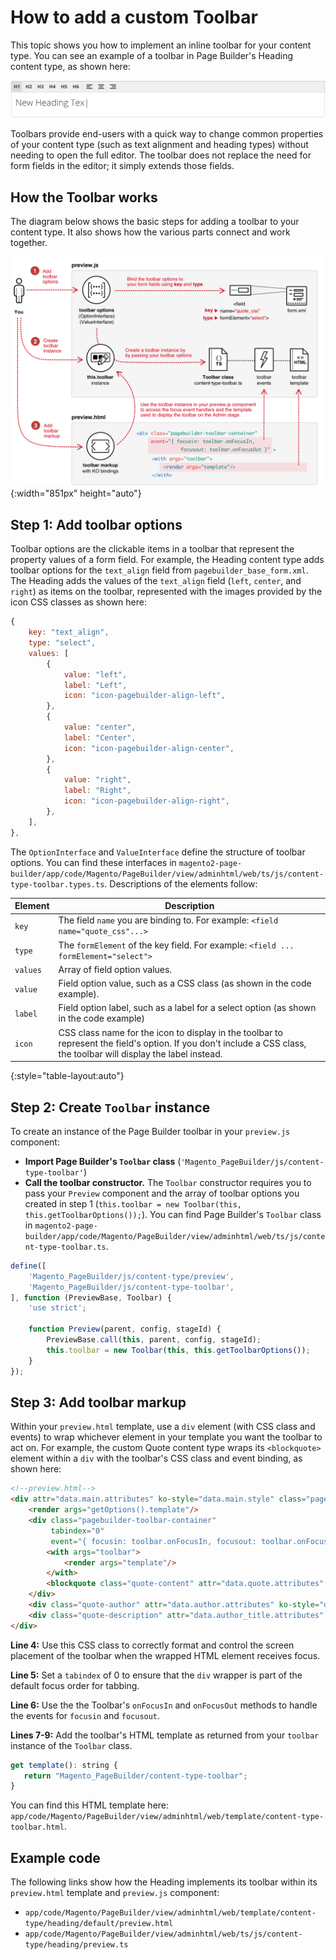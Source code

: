 # How to add a custom Toolbar

This topic shows you how to implement an inline toolbar for your content type. You can see an example of a toolbar in Page Builder's Heading content type, as shown here: 

![Page Builder toolbar](../images/toolbar.png)

Toolbars provide end-users with a quick way to change common properties of your content type (such as text alignment and heading types) without needing to open the full editor. The toolbar does not replace the need for form fields in the editor; it simply extends those fields.

## How the Toolbar works

The diagram below shows the basic steps for adding a toolbar to your content type. It also shows how the various parts connect and work together.

![Toolbar how it works](../images/how-toolbars-work.png){:width="851px" height="auto"}



## Step 1: Add toolbar options

Toolbar options are the clickable items in a toolbar that represent the property values of a form field. For example, the Heading content type adds toolbar options for the `text_align` field from `pagebuilder_base_form.xml`. The Heading adds the values of the `text_align` field (`left`, `center`, and `right`) as items on the toolbar, represented with the images provided by the icon CSS classes as shown here:

```js
{
    key: "text_align",
    type: "select",
    values: [
        {
            value: "left",
            label: "Left",
            icon: "icon-pagebuilder-align-left",
        },
        {
            value: "center",
            label: "Center",
            icon: "icon-pagebuilder-align-center",
        },
        {
            value: "right",
            label: "Right",
            icon: "icon-pagebuilder-align-right",
        },
    ],
},
```

The `OptionInterface` and `ValueInterface` define the structure of toolbar options. You can find these interfaces in `magento2-page-builder/app/code/Magento/PageBuilder/view/adminhtml/web/ts/js/content-type-toolbar.types.ts`. Descriptions of the elements follow:

| Element  | Description                                                  |
| -------- | ------------------------------------------------------------ |
| `key`    | The field `name` you are binding to. For example: `<field name="quote_css"...>` |
| `type`   | The `formElement` of the key field. For example: `<field ... formElement="select">` |
| `values` | Array of field option values.                                |
| `value`  | Field option value, such as a CSS class (as shown in the code example). |
| `label`  | Field option label, such as a label for a select option (as shown in the code example) |
| `icon`   | CSS class name for the icon to display in the toolbar to represent the field's option. If you don't include a CSS class, the toolbar will display the label instead. |
{:style="table-layout:auto"}

## Step 2: Create `Toolbar` instance

To create an instance of the Page Builder toolbar in your `preview.js` component:

- **Import Page Builder's `Toolbar` class** (`'Magento_PageBuilder/js/content-type-toolbar'`)
- **Call the toolbar constructor.** The `Toolbar` constructor requires you to pass your `Preview` component and the array of toolbar options you created in step 1 (`this.toolbar = new Toolbar(this, this.getToolbarOptions());`). You can find Page Builder's `Toolbar` class in `magento2-page-builder/app/code/Magento/PageBuilder/view/adminhtml/web/ts/js/content-type-toolbar.ts`. 

```js
define([
    'Magento_PageBuilder/js/content-type/preview',
    'Magento_PageBuilder/js/content-type-toolbar',
], function (PreviewBase, Toolbar) {
    'use strict';

    function Preview(parent, config, stageId) {
        PreviewBase.call(this, parent, config, stageId);
        this.toolbar = new Toolbar(this, this.getToolbarOptions());
    }
});
```

## Step 3: Add toolbar markup

Within your `preview.html` template, use a `div` element (with CSS class and events) to wrap whichever element in your template you want the toolbar to act on. For example, the custom Quote content type wraps its `<blockquote>` element within a `div` with the toolbar's CSS class and event binding, as shown here:

``` html
<!--preview.html-->
<div attr="data.main.attributes" ko-style="data.main.style" class="pagebuilder-content-type" css="data.main.css" event="{ mouseover: onMouseOver, mouseout: onMouseOut }, mouseoverBubble: false">
    <render args="getOptions().template"/>
    <div class="pagebuilder-toolbar-container" 
         tabindex="0" 
         event="{ focusin: toolbar.onFocusIn, focusout: toolbar.onFocusOut }">
        <with args="toolbar">
            <render args="template"/>
        </with>
        <blockquote class="quote-content" attr="data.quote.attributes" css="data.quote.css" ko-style="data.quote.style" data-bind="liveEdit: { field: 'quote_text', placeholder: $t('Enter Quote') }"></blockquote>
    </div>
    <div class="quote-author" attr="data.author.attributes" ko-style="data.author.style" css="data.author.css" data-bind="liveEdit: { field: 'quote_author', placeholder: $t('Enter Author') }"></div>
    <div class="quote-description" attr="data.author_title.attributes" ko-style="data.author_title.style" css="data.author_title.css" data-bind="liveEdit: { field: 'quote_author_desc', placeholder: $t('Enter Description') }"></div>
</div>
```

**Line 4:** Use this CSS class to correctly format and control the screen placement of the toolbar when the wrapped HTML element receives focus. 

**Line 5:** Set a `tabindex` of 0 to ensure that the `div` wrapper is part of the default focus order for tabbing.

**Line 6:** Use the the Toolbar's `onFocusIn` and `onFocusOut` methods to handle the events for `focusin` and `focusout`.

**Lines 7-9:** Add the toolbar's HTML template as returned from your `toolbar` instance of the `Toolbar` class.

 ```js
get template(): string {
    return "Magento_PageBuilder/content-type-toolbar";
}
 ```

You can find this HTML template here: `app/code/Magento/PageBuilder/view/adminhtml/web/template/content-type-toolbar.html`.

## Example code

The following links show how the Heading implements its toolbar within its `preview.html` template and `preview.js` component: 

- `app/code/Magento/PageBuilder/view/adminhtml/web/template/content-type/heading/default/preview.html`
- `app/code/Magento/PageBuilder/view/adminhtml/web/ts/js/content-type/heading/preview.ts`

